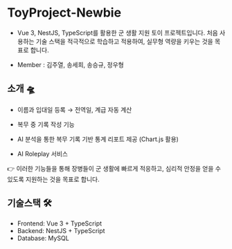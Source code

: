 # ToyProject-Newbie

- Vue 3, NestJS, TypeScript를 활용한 군 생활 지원 토이 프로젝트입니다. 처음 사용하는 기술 스택을 적극적으로 학습하고 적용하여, 실무형 역량을 키우는 것을 목표로 합니다.

- Member : 김주열, 송세희, 송승규, 정우형

## 소개 🛸

- 이름과 입대일 등록 → 전역일, 계급 자동 계산

- 복무 중 기록 작성 기능

- AI 분석을 통한 복무 기록 기반 통계 리포트 제공 (Chart.js 활용)

- AI Roleplay 서비스

👉 이러한 기능들을 통해 장병들이 군 생활에 빠르게 적응하고, 심리적 안정을 얻을 수 있도록 지원하는 것을 목표로 합니다.

## 기술스택 🛠

- Frontend: Vue 3 + TypeScript
- Backend: NestJS + TypeScript
- Database: MySQL
